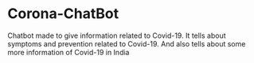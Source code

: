 # Corona-ChatBot
Chatbot made to give information related to Covid-19. It tells about symptoms and prevention related to Covid-19. And also tells about some more information of Covid-19 in India 
